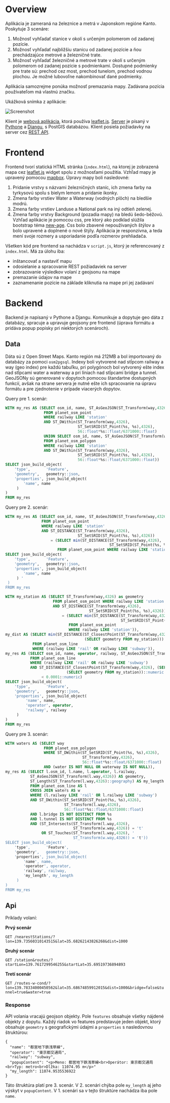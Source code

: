 # Overview

Aplikácia je zameraná na železnice a metrá v Japonskom regióne Kanto. Poskytuje 3 scenáre:
1. Možnosť vyhľadať stanice v okolí s určeným polomerom od zadanej pozície.
2. Možnosť vyhľadať najbližšiu stanicu od zadanej pozície a ňou prechádzajúce metrové a železničné trate.
3. Možnosť vyhľadať železničné a metrové trate v okolí s určeným polomerom od zadanej pozície s podmienkami. Dostupné podmienky pre trate sú: prechod cez most, prechod tunelom, prechod vodnou plochou. Je možné lubovoľne nakombinovať dané podmienky.

Aplikácia samozrejme ponúka možnosť premazania mapy. Zadávana pozícia používateľom má vlastnú značku.

Ukážková snímka z aplikácie:

![Screenshot](screenshot.png)

Klient je [webová aplikácia](#frontend), ktorá používa [leaflet.js](http://leafletjs.com/). [Server](#backend) je písaný v [Pythone](https://www.python.org/) a [Djangu](https://www.djangoproject.com/), s PostGIS databázou. Klient posiela požiadavky na server cez [REST API](#api).

# Frontend

Frontend tvorí statická HTML stránka (`index.html`), na ktorej je zobrazená mapa cez [leaflet.js](http://leafletjs.com/) widget spolu z možnosťami použitia. Vzhľad mapy je upravený pomocou [mapbox](http://mapbox.com). Úpravy mapy boli nasledovné:
1. Pridanie vrstvy s názvami železničných staníc, ich zmena farby na tyrkysovú spolu s bielym lemom a pridanie ikonky.
2. Zmena farby vrstiev Water a Waterway (vodných plôch) na bledšie modrú.
3. Zmena farby vrstiev Landuse a National park na iný odtieň zelenej.
4. Zmena farby vrstvy Background (pozadia mapy) na bledú šedo-béžovú.
Vzhľad aplikácie je pomocou css, pre ktorý ako podklad slúžila bootstrap téma [new-age](https://startbootstrap.com/template-overviews/new-age/). Css bolo zbavené nepoužívaných štýlov a bolo upravené a doplnené o nové štýly. Aplikácia je responzívna, a teda mení svoje rozmery a usporiadanie podľa rozmerov prehliadača.

Všetken kód pre frontend sa nachádza v `script.js`, ktorý je referencovaný z `index.html`. Má za úlohu iba:
- inštancovať a nastaviť mapu
- odosielanie a spracovanie REST požiadaviek na server
- zobrazovanie výsledkov volaní z geojsonu na mape
- premazanie údajov na mape
- zaznamenanie pozície na základe kliknutia na mape pri jej zadávaní

# Backend

Backend je napísaný v Pythone a Djangu. Komunikuje a dopytuje geo dáta z databázy, spracuje a upravuje geojsony pre frontend (úprava formátu a pridáva popup popisky pri niektorých scenároch).

## Data

Dáta sú z Open Street Maps. Kanto región má 212MB a bol importovaný do databázy za pomoci `osm2pgsql`. Indexy boli vytvorené nad stĺpcom railway a way (geo index) pre každú tabuľku, pri polygónoch bol vytvorený ešte index nad stĺpcami water a waterway a pri líniach nad stĺpcami bridge a tunnel. GeoJSONy sú generované v dopytoch pomocou štandartne dostupných funkcií, avšak na strane servera je nutné ešte ich spracovanie na úpravu formátu a pre zjednotenie v prípade viacerých dopytov.

Query pre 1. scenár:
```sql
WITH my_res AS (SELECT osm_id, name, ST_AsGeoJSON(ST_Transform(way,4326)) AS geometry 
                 FROM planet_osm_point 
				 WHERE railway LIKE 'station' 
				 AND ST_DWithin(ST_Transform(way,4326), 
							    ST_SetSRID(ST_Point(%s, %s),4326), 
							    56::float*%s::float/6371000::float) 
				 UNION SELECT osm_id, name, ST_AsGeoJSON(ST_Transform(way,4326)) AS geometry 
                 FROM planet_osm_polygon 
				 WHERE railway LIKE 'station' 
				 AND ST_DWithin(ST_Transform(way,4326), 
							    ST_SetSRID(ST_Point(%s, %s),4326), 
							    56::float*%s::float/6371000::float)) 
SELECT json_build_object( 
    'type',       'Feature', 
    'geometry',   geometry::json, 
    'properties', json_build_object( 
        'name', name 
     ) 
) 
FROM my_res
```

Query pre 2. scenár:
```sql
WITH my_res AS (SELECT osm_id, name, ST_AsGeoJSON(ST_Transform(way,4326)) AS geometry 
                FROM planet_osm_point 
				WHERE railway LIKE 'station' 
				AND ST_DISTANCE(ST_Transform(way,4326), 
								ST_SetSRID(ST_Point(%s, %s),4326)) 
					= (SELECT min(ST_DISTANCE(ST_Transform(way,4326), 
											  ST_SetSRID(ST_Point(%s, %s),4326))) 
					   FROM planet_osm_point WHERE railway LIKE 'station')) 
SELECT json_build_object( 
    'type',       'Feature', 
    'geometry',   geometry::json, 
    'properties', json_build_object( 
        'name', name 
     ) '
 ) 
FROM my_res
```
```sql
WITH my_station AS (SELECT ST_Transform(way,4326) as geometry 
					 FROM planet_osm_point WHERE railway LIKE 'station' 
					 AND ST_DISTANCE(ST_Transform(way,4326), 
									 ST_SetSRID(ST_Point(%s, %s),4326)) 
			             = (SELECT min(ST_DISTANCE(ST_Transform(way,4326), 
												   ST_SetSRID(ST_Point(%s, %s),4326))) 
						    FROM planet_osm_point 
						    WHERE railway LIKE 'station')), 
my_dist AS (SELECT min(ST_DISTANCE(ST_ClosestPoint(ST_Transform(way,4326),(SELECT geometry FROM my_station)), 
								   (SELECT geometry FROM my_station))) as min_dist 
			FROM planet_osm_line 
			WHERE (railway LIKE 'rail' OR railway LIKE 'subway')), 
my_res AS (SELECT osm_id, name, operator, railway, ST_AsGeoJSON(ST_Transform(way,4326)) AS geometry 
		   FROM planet_osm_line 
		   WHERE (railway LIKE 'rail' OR railway LIKE 'subway') 
		   AND ST_DISTANCE(ST_ClosestPoint(ST_Transform(way,4326), (SELECT geometry FROM my_station)), 
						   (SELECT geometry FROM my_station))::numeric 
				< 0.0001::numeric) 
SELECT json_build_object( 
    'type',       'Feature', 
    'geometry',   geometry::json, 
    'properties', json_build_object( 
         'name', name, 
		 'operator', operator, 
		 'railway', railway 
     ) 
) 
FROM my_res
```

Query pre 3. scenár:
```sql
WITH waters AS (SELECT way 
				 FROM planet_osm_polygon 
				 WHERE ST_DWithin(ST_SetSRID(ST_Point(%s, %s),4326), 
								  ST_Transform(way,4326), 
								  56::float*%s::float/6371000::float) 
				 AND (water IS NOT NULL OR waterway IS NOT NULL)), 
my_res AS (SELECT l.osm_id, l.name, l.operator, l.railway, 
		   ST_AsGeoJSON(ST_Transform(l.way,4326)) AS geometry, 
		   ST_Length(ST_Transform(l.way,4326)::geography) AS my_length 
		   FROM planet_osm_line AS l 
		   CROSS JOIN waters AS w 
           WHERE (l.railway LIKE 'rail' OR l.railway LIKE 'subway') 
		   AND ST_DWithin(ST_SetSRID(ST_Point(%s, %s),4326), 
						  ST_Transform(l.way,4326), 
						  56::float*%s::float/6371000::float) 
		   AND l.bridge IS NOT DISTINCT FROM %s 
		   AND l.tunnel IS NOT DISTINCT FROM %s 
		   AND (ST_Intersects(ST_Transform(l.way,4326), 
							  ST_Transform(w.way,4326)) = 't' 
				OR ST_Touches(ST_Transform(l.way,4326), '
							  ST_Transform(w.way,4326)) = 't')) 
SELECT json_build_object( 
    'type',       'Feature', 
    'geometry',   geometry::json, 
    'properties', json_build_object( 
        'name', name, 
        'operator', operator, 
		'railway', railway, 
		'my_length', my_length 
     )
) 
FROM my_res
```

## Api

Príklady volaní:

**Prvý scenár**

`GET /nearestStations/?lon=139.73560310143515&lat=35.68262143826268&dist=1000`

**Druhý scenár**

`GET /station&routes/?startLon=139.7617299546255&startLat=35.69519736894893`

**Tretí scenár**

`GET /routes-w-cond/?lon=139.78334000450562&lat=35.68674859912015&dist=1000&bridge=false&tunnel=true&water=true`

### Response

API volania vracajú geojson objekty. Pole `features` obsahuje všetky nájdené objekty z dopytu. Každý riadok vo features predstavuje jeden objekt, ktorý obsahuje `geometry` s geografickými údajmi a `properties` s nasledovnou štruktúrou:
```
{
  "name": "都営地下鉄浅草線",
  "operator": "東京都交通局", 
  "railway": "subway",
  "popupContent": "<p>Meno: 都営地下鉄浅草線<br>Operátor: 東京都交通局<br>Typ: metro<br>Dĺžka: 11074.95 m</p>"
  "my_length": 11074.9535536922
}
```
Táto štruktúra platí pre 3. scenár. V 2. scenári chýba pole `my_length` aj jeho výskyt v `popupContent`. V 1. scenári sa v tejto štruktúre nachádza iba pole `name`.